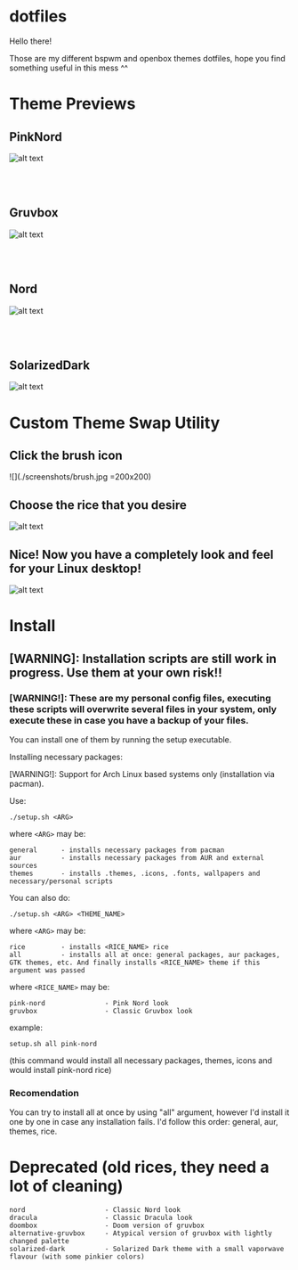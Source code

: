 # dotfiles

Hello there!

Those are my different bspwm and openbox themes dotfiles, hope you find something useful in this mess ^^

# Theme Previews

## PinkNord
![alt text](screenshots/PinkNord.png)

<br/><br/>

## Gruvbox
![alt text](screenshots/_Gruvbox.png)

<br/><br/>

## Nord
![alt text](screenshots/Nord.png)

<br/><br/>

## SolarizedDark
![alt text](screenshots/SolarizedDark.png)

# Custom Theme Swap Utility

## Click the brush icon
![](./screenshots/brush.jpg =200x200)

## Choose the rice that you desire
![alt text](screenshots/theme-swap-showcase.png)

## Nice! Now you have a completely look and feel for your Linux desktop!
![alt text](screenshots/theme-swap-showcase-2.png)

# Install

## [WARNING]: Installation scripts are still work in progress. Use them at your own risk!!
### [WARNING!]: These are my personal config files, executing these scripts will overwrite several files in your system, only execute these in case you have a backup of your files.

You can install one of them by running the setup executable.

Installing necessary packages:

[WARNING!]: Support for Arch Linux based systems only (installation via pacman).

Use:

```shell
./setup.sh <ARG> 
```

where 
```<ARG>```
may be:

```
general      - installs necessary packages from pacman
aur          - installs necessary packages from AUR and external sources
themes       - installs .themes, .icons, .fonts, wallpapers and necessary/personal scripts
```

You can also do:


```shell
./setup.sh <ARG> <THEME_NAME>
```

where 
```<ARG>```
may be:

```
rice         - installs <RICE_NAME> rice
all          - installs all at once: general packages, aur packages, GTK themes, etc. And finally installs <RICE_NAME> theme if this argument was passed
```

where 
```<RICE_NAME>```
may be:

```
pink-nord               - Pink Nord look
gruvbox                 - Classic Gruvbox look
```

example:

```
setup.sh all pink-nord
```
(this command would install all necessary packages, themes, icons and would install pink-nord rice)

### Recomendation
You can try to install all at once by using "all" argument, however I'd install it one by one in case any installation fails. 
I'd follow this order: general, aur, themes, rice.

# Deprecated (old rices, they need a lot of cleaning)
```
nord                    - Classic Nord look
dracula                 - Classic Dracula look
doombox                 - Doom version of gruvbox
alternative-gruvbox     - Atypical version of gruvbox with lightly changed palette
solarized-dark          - Solarized Dark theme with a small vaporwave flavour (with some pinkier colors)
```


